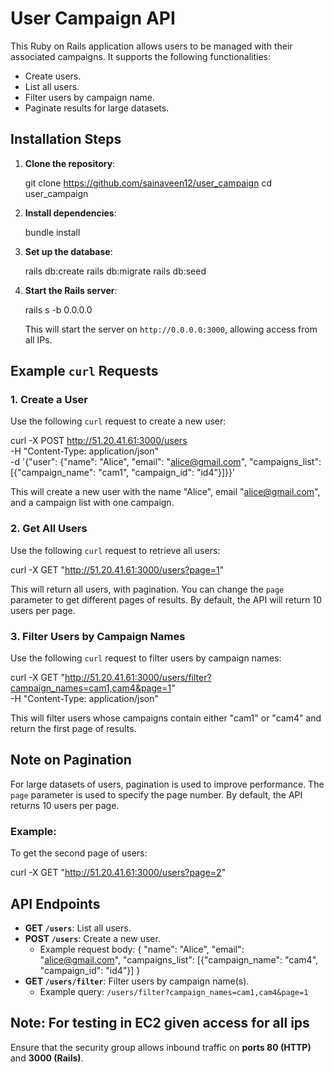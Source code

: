 # User Campaign API

This Ruby on Rails application allows users to be managed with their associated campaigns. It supports the following functionalities:
- Create users.
- List all users.
- Filter users by campaign name.
- Paginate results for large datasets.

## Installation Steps

1. **Clone the repository**:

   git clone https://github.com/sainaveen12/user_campaign
   cd user_campaign

2. **Install dependencies**:

   bundle install

3. **Set up the database**:

   rails db:create
   rails db:migrate
   rails db:seed

4. **Start the Rails server**:

   rails s -b 0.0.0.0

   This will start the server on `http://0.0.0.0:3000`, allowing access from all IPs.


## Example `curl` Requests

### 1. **Create a User**

Use the following `curl` request to create a new user:

curl -X POST http://51.20.41.61:3000/users \
-H "Content-Type: application/json" \
-d '{"user": {"name": "Alice", "email": "alice@gmail.com", "campaigns_list": [{"campaign_name": "cam1", "campaign_id": "id4"}]}}'

This will create a new user with the name "Alice", email "alice@gmail.com", and a campaign list with one campaign.

### 2. **Get All Users**

Use the following `curl` request to retrieve all users:

curl -X GET "http://51.20.41.61:3000/users?page=1"

This will return all users, with pagination. You can change the `page` parameter to get different pages of results. By default, the API will return 10 users per page.

### 3. **Filter Users by Campaign Names**

Use the following `curl` request to filter users by campaign names:

curl -X GET "http://51.20.41.61:3000/users/filter?campaign_names=cam1,cam4&page=1" \
-H "Content-Type: application/json"

This will filter users whose campaigns contain either "cam1" or "cam4" and return the first page of results.


## Note on Pagination

For large datasets of users, pagination is used to improve performance. The `page` parameter is used to specify the page number. By default, the API returns 10 users per page.

### Example:

To get the second page of users:

curl -X GET "http://51.20.41.61:3000/users?page=2"

## API Endpoints

- **GET `/users`**: List all users.
- **POST `/users`**: Create a new user.
  - Example request body:
    {
      "name": "Alice",
      "email": "alice@gmail.com",
      "campaigns_list": [{"campaign_name": "cam4", "campaign_id": "id4"}]
    }
- **GET `/users/filter`**: Filter users by campaign name(s).
  - Example query: `/users/filter?campaign_names=cam1,cam4&page=1`


## Note: For testing in EC2 given access for all ips
Ensure that the security group allows inbound traffic on **ports 80 (HTTP)** and **3000 (Rails)**.


